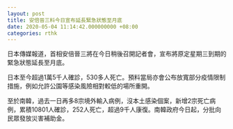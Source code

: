 ```yaml
---
layout: post
title: 安倍晉三料今日宣布延長緊急狀態至月底
date: 2020-05-04 11:14:42.000000000 +08:00
categories: rthk
---
```


日本傳媒報道，首相安倍晉三將在今日稍後召開記者會，宣布將原定星期三到期的緊急狀態延長至月底。

日本至今超過1萬5千人確診，530多人死亡。預料當局亦會公布放寬部分疫情限制措施，例如允許公園等感染風險相對較低的場所重開。

至於南韓，過去一日再多8宗境外輸入病例，沒本土感染個案，新增2宗死亡病例，累積10801人確診，252人死亡，超過9千人康復。南韓政府今日起，分批向民眾發放災害補助金。
